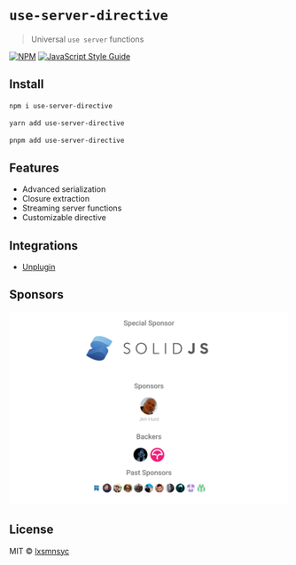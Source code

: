 # `use-server-directive`

> Universal `use server` functions

[![NPM](https://img.shields.io/npm/v/use-server-directive.svg)](https://www.npmjs.com/package/use-server-directive) [![JavaScript Style Guide](https://badgen.net/badge/code%20style/airbnb/ff5a5f?icon=airbnb)](https://github.com/airbnb/javascript)

## Install

```bash
npm i use-server-directive
```

```bash
yarn add use-server-directive
```

```bash
pnpm add use-server-directive
```

## Features

- Advanced serialization
- Closure extraction
- Streaming server functions
- Customizable directive

## Integrations

- [Unplugin](https://github.com/lxsmnsyc/use-server-directive/tree/main/packages/unplugin)

## Sponsors

![Sponsors](https://github.com/lxsmnsyc/sponsors/blob/main/sponsors.svg?raw=true)

## License

MIT © [lxsmnsyc](https://github.com/lxsmnsyc)

